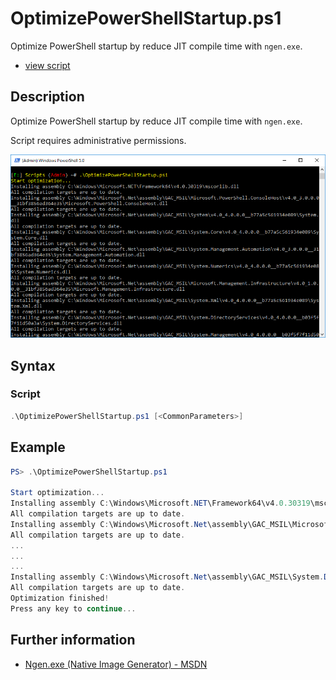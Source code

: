 # OptimizePowerShellStartup.ps1

Optimize PowerShell startup by reduce JIT compile time with `ngen.exe`.

* [view script](https://github.com/BornToBeRoot/PowerShell/blob/master/Scripts/OptimizePowerShellStartup.ps1)

## Description

Optimize PowerShell startup by reduce JIT compile time with `ngen.exe`.

Script requires administrative permissions.

![Screenshot](Images/OptimizePowerShellStartup.png?raw=true)

## Syntax

### Script

```powershell
.\OptimizePowerShellStartup.ps1 [<CommonParameters>]
``` 

## Example

```powershell
PS> .\OptimizePowerShellStartup.ps1

Start optimization...
Installing assembly C:\Windows\Microsoft.NET\Framework64\v4.0.30319\mscorlib.dll
All compilation targets are up to date.
Installing assembly C:\Windows\Microsoft.Net\assembly\GAC_MSIL\Microsoft.CSharp\v4.0_4.0.0.0__b03f5f7f11d50a3a\Microsoft.CSharp.dll
All compilation targets are up to date.
...
...
...
Installing assembly C:\Windows\Microsoft.Net\assembly\GAC_MSIL\System.Dynamic\v4.0_4.0.0.0__b03f5f7f11d50a3a\System.Dynamic.dll
All compilation targets are up to date.
Optimization finished!
Press any key to continue...
```

## Further information

* [Ngen.exe (Native Image Generator) - MSDN](https://msdn.microsoft.com/de-de/library/6t9t5wcf(v=vs.110).aspx)